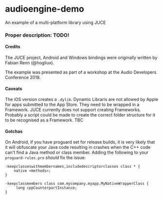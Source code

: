# audioengine-demo
An example of a multi-platform library using JUCE

### Proper description: TODO!

#### Credits

The JUCE project, Android and Windows bindings were originally written by Fabian Renn (@hogliux).

The example was presented as part of a workshop at the Audio Developers Conference 2018. 

#### Caveats

The iOS version creates a `.dylib`. Dynamic Libraris are not allowed by Apple for apps submitted to the App Store. They need to be wrapped in a Framework. JUCE currently does not support creating Frameworks. Probably a script could be made to create the correct folder structure for it to be recognised as a Framework. TBC


#### Gotchas

On Android, if you have proguard set for release builds, it is very likely that it will obfuscate your Java code resulting in crashes when the C++ code can't find a Java method or class member. Adding the following to your `proguard-rules.pro` *should* fix the issue:

```proguard
-keepclasseswithmembernames,includedescriptorclasses class * {
    native <methods>;
}

-keepclassmembers class com.mycompany.myapp.MyNativeWrapperClass {
     long cppCounterpartInstance;
}
```
